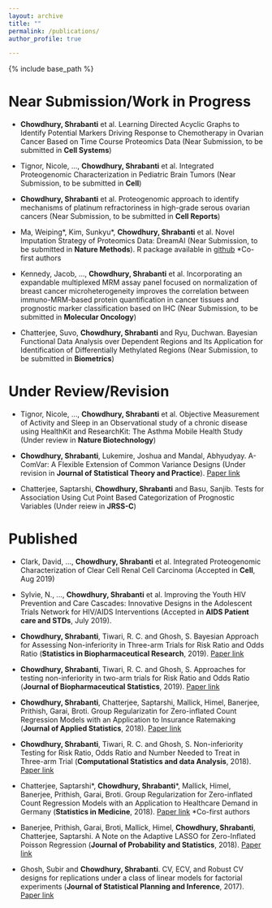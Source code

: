 ```yaml
---
layout: archive
title: ""
permalink: /publications/
author_profile: true

---
```


{% include base_path %}

Near Submission/Work in Progress
======
* **Chowdhury, Shrabanti** et al. Learning Directed Acyclic Graphs to Identify Potential Markers Driving Response to Chemotherapy in Ovarian Cancer Based on Time Course Proteomics Data (Near Submission, to be submitted in **Cell Systems**)

* Tignor, Nicole, ..., **Chowdhury, Shrabanti** et al. Integrated Proteogenomic Characterization in Pediatric Brain Tumors (Near Submission, to be submitted in **Cell**)

* **Chowdhury, Shrabanti** et al. Proteogenomic approach to identify mechanisms of platinum refractoriness in high-grade serous ovarian cancers (Near Submission, to be submitted in **Cell Reports**)

* Ma, Weiping\*, Kim, Sunkyu\*, **Chowdhury, Shrabanti** et al. Novel Imputation Strategy of Proteomics Data: DreamAI (Near Submission, to be submitted in **Nature Methods**). R package available in [github](https://github.com/WangLab-MSSM/DreamAI) 
\*Co-first authors

* Kennedy, Jacob, ..., **Chowdhury, Shrabanti** et al. Incorporating an expandable multiplexed MRM assay panel focused on normalization of breast cancer microheterogeneity improves the correlation between immuno-MRM-based protein quantification in cancer tissues and prognostic marker classification based on IHC (Near Submission, to be submitted in **Molecular Oncology**)

* Chatterjee, Suvo, **Chowdhury, Shrabanti** and Ryu, Duchwan. Bayesian Functional Data Analysis over Dependent Regions and Its Application for Identification of Differentially Methylated Regions (Near Submission, to be submitted in **Biometrics**)


Under Review/Revision
======

* Tignor, Nicole, ..., **Chowdhury, Shrabanti** et al. Objective Measurement of Activity and Sleep in an Observational study of a chronic disease using HealthKit and ResearchKit: The Asthma Mobile Health Study (Under review in **Nature Biotechnology**)

* **Chowdhury, Shrabanti**, Lukemire, Joshua and Mandal, Abhyudyay. A-ComVar: A Flexible Extension of Common Variance Designs (Under revision in **Journal of Statistical Theory and Practice**). [Paper link](https://arxiv.org/abs/1904.02597)	
           
* Chatterjee, Saptarshi, **Chowdhury, Shrabanti** and Basu, Sanjib. Tests for Association Using Cut Point Based Categorization of Prognostic Variables (Under reiew in **JRSS-C**)
       

Published
======
* Clark, David, ..., **Chowdhury, Shrabanti** et al. Integrated Proteogenomic Characterization of Clear Cell Renal Cell Carcinoma (Accepted in **Cell**, Aug 2019) 

* Sylvie, N., ..., **Chowdhury, Shrabanti** et al. Improving the Youth HIV Prevention and Care Cascades: Innovative Designs in the Adolescent Trials Network for HIV/AIDS Interventions (Accepted in **AIDS Patient care and STDs**, July 2019). 

* **Chowdhury, Shrabanti**, Tiwari, R. C. and Ghosh, S. Bayesian Approach for Assessing Non-inferiority in Three-arm Trials for Risk Ratio and Odds Ratio (**Statistics in Biopharmaceutical Research**, 2019). [Paper link](https://amstat.tandfonline.com/doi/full/10.1080/19466315.2018.1554504)
			
* **Chowdhury, Shrabanti**, Tiwari, R. C. and Ghosh, S. Approaches for testing non-inferiority in two-arm trials for Risk Ratio and Odds Ratio (**Journal of Biopharmaceutical Statistics**, 2019). [Paper link](https://www.tandfonline.com/doi/abs/10.1080/10543406.2019.1572616)
			
		 		
* **Chowdhury, Shrabanti**, Chatterjee, Saptarshi, Mallick, Himel, Banerjee, Prithish, Garai, Broti. Group Regularizatin for Zero-inflated Count Regression Models with an Application to Insurance Ratemaking (**Journal of Applied Statistics**, 2018). [Paper link](https://www.tandfonline.com/doi/abs/10.1080/02664763.2018.1555232)
		 
			
* **Chowdhury, Shrabanti**, Tiwari, R. C. and Ghosh, S. Non-inferiority Testing for Risk Ratio, Odds Ratio and Number Needed to Treat in Three-arm Trial (**Computational Statistics and data Analysis**, 2018). [Paper link](https://www.sciencedirect.com/science/article/pii/S0167947318302019)
			
* Chatterjee, Saptarshi\*, **Chowdhury, Shrabanti**\*, Mallick, Himel, Banerjee, Prithish, Garai, Broti. Group Regularization for Zero-inflated Count Regression Models with an Application to Healthcare Demand in Germany (**Statistics in Medicine**, 2018). [Paper link](https://onlinelibrary.wiley.com/doi/abs/10.1002/sim.7804)
\*Co-first authors
			

* Banerjee, Prithish, Garai, Broti, Mallick, Himel, **Chowdhury, Shrabanti**, Chatterjee, Saptarshi. A Note on the Adaptive LASSO for Zero-Inflated Poisson Regression (**Journal of Probability and Statistics**, 2018). [Paper link](https://www.hindawi.com/journals/jps/2018/2834183/abs/)
			
* Ghosh, Subir and **Chowdhury, Shrabanti**. CV, ECV, and Robust CV designs for replications under a class of linear models for factorial experiments (**Journal of Statistical Planning and Inference**, 2017). [Paper link](https://www.sciencedirect.com/science/article/pii/S0378375817300393)
	

